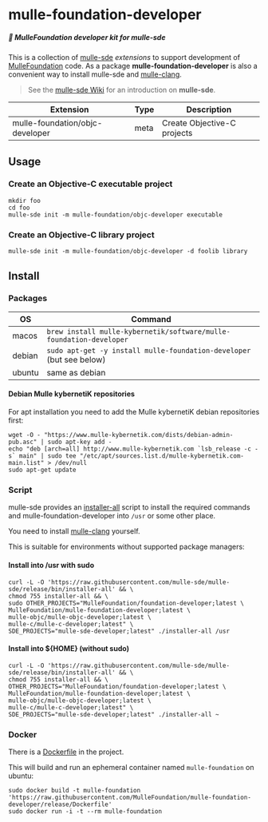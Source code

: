 # mulle-foundation-developer

##### 👑 MulleFoundation developer kit for mulle-sde

This is a collection of [mulle-sde](//github.com/mulle-sde/mulle-sde)
*extensions* to support development of [MulleFoundation](//github.com/MulleFoundation)
code. As a package **mulle-foundation-developer** is also a convenient way to
install mulle-sde and [mulle-clang](//github.com/mulle-cc/mulle-clang-project).

> See the [mulle-sde Wiki](//github.com/mulle-sde/mulle-sde/wiki) for
> an introduction on **mulle-sde**.


Extension                       | Type | Description
--------------------------------|------|----------------------------
mulle-foundation/objc-developer | meta | Create Objective-C projects


## Usage


### Create an Objective-C executable project

```
mkdir foo
cd foo
mulle-sde init -m mulle-foundation/objc-developer executable
```

### Create an Objective-C library project

```
mulle-sde init -m mulle-foundation/objc-developer -d foolib library
```


## Install

### Packages

OS      | Command
--------|------------------------------------
macos   | `brew install mulle-kybernetik/software/mulle-foundation-developer`
debian  | `sudo apt-get -y install mulle-foundation-developer` (but see below)
ubuntu  | same as debian


#### Debian Mulle kybernetiK repositories

For apt installation you need to add the Mulle kybernetiK debian repositories first:

```
wget -O - "https://www.mulle-kybernetik.com/dists/debian-admin-pub.asc" | sudo apt-key add -
echo "deb [arch=all] http://www.mulle-kybernetik.com `lsb_release -c -s` main" | sudo tee "/etc/apt/sources.list.d/mulle-kybernetik.com-main.list" > /dev/null
sudo apt-get update
```



### Script

mulle-sde provides an [installer-all](https://raw.githubusercontent.com/mulle-sde/mulle-sde/release/bin/installer-all) script to install the required commands and mulle-foundation-developer into `/usr` or some other place.

You need to install [mulle-clang](//github.com/mulle-cc/mulle-clang-project) yourself.

This is suitable for environments without supported package managers:

#### Install into /usr with sudo

```
curl -L -O 'https://raw.githubusercontent.com/mulle-sde/mulle-sde/release/bin/installer-all' && \
chmod 755 installer-all && \
sudo OTHER_PROJECTS="MulleFoundation/foundation-developer;latest \
MulleFoundation/mulle-foundation-developer;latest \
mulle-objc/mulle-objc-developer;latest \
mulle-c/mulle-c-developer;latest" \
SDE_PROJECTS="mulle-sde-developer;latest" ./installer-all /usr
```

#### Install into ${HOME} (without sudo)

```
curl -L -O 'https://raw.githubusercontent.com/mulle-sde/mulle-sde/release/bin/installer-all' && \
chmod 755 installer-all && \
OTHER_PROJECTS="MulleFoundation/foundation-developer;latest \
MulleFoundation/mulle-foundation-developer;latest \
mulle-objc/mulle-objc-developer;latest \
mulle-c/mulle-c-developer;latest" \
SDE_PROJECTS="mulle-sde-developer;latest" ./installer-all ~
```

### Docker

There is a [Dockerfile](https://raw.githubusercontent.com/MulleFoundation/mulle-foundation-developer/release/Dockerfile) in the project.

This will build and run an ephemeral container named `mulle-foundation` on
ubuntu:

```
sudo docker build -t mulle-foundation 'https://raw.githubusercontent.com/MulleFoundation/mulle-foundation-developer/release/Dockerfile'
sudo docker run -i -t --rm mulle-foundation
```


